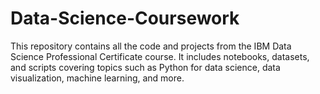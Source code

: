 # Data-Science-Coursework
This repository contains all the code and projects from the IBM Data Science Professional Certificate course. It includes notebooks, datasets, and scripts covering topics such as Python for data science, data visualization, machine learning, and more.
